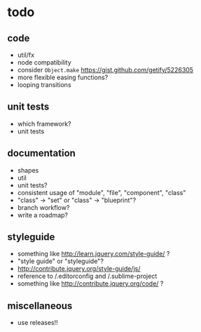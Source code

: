 # todo

## code

- util/fx
- node compatibility
- consider `Object.make` https://gist.github.com/getify/5226305
- more flexible easing functions?
- looping transitions

## unit tests

- which framework?
- unit tests

## documentation

- shapes
- util
- unit tests?
- consistent usage of "module", "file", "component", "class"
- "class" -> "set" or "class" -> "blueprint"?
- branch workflow?
- write a roadmap?

## styleguide

- something like http://learn.jquery.com/style-guide/ ?
- "style guide" or "styleguide"?
- http://contribute.jquery.org/style-guide/js/
- reference to /.editorconfig and /.sublime-project
- something like http://contribute.jquery.org/code/ ?

## miscellaneous

- use releases!!